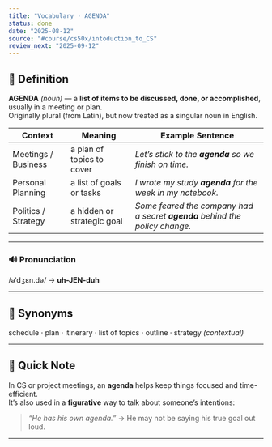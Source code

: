 ```yaml
---
title: "Vocabulary · AGENDA"
status: done
date: "2025-08-12"
source: "#course/cs50x/intoduction_to_CS"
review_next: "2025-09-12"
---
```








## 📖 Definition  
**AGENDA** *(noun)* — a **list of items to be discussed, done, or accomplished**, usually in a meeting or plan.  
Originally plural (from Latin), but now treated as a singular noun in English.

| Context | Meaning | Example Sentence |
|---------|---------|------------------|
| Meetings / Business | a plan of topics to cover | *Let’s stick to the **agenda** so we finish on time.* |
| Personal Planning | a list of goals or tasks | *I wrote my study **agenda** for the week in my notebook.* |
| Politics / Strategy | a hidden or strategic goal | *Some feared the company had a secret **agenda** behind the policy change.* |

---

### 🔊 Pronunciation  
/əˈdʒɛn.də/ → **uh-JEN-duh**

---

## 🟰 Synonyms  
schedule · plan · itinerary · list of topics · outline · strategy *(contextual)*

---

## 📝 Quick Note  
In CS or project meetings, an **agenda** helps keep things focused and time-efficient.  
It’s also used in a **figurative** way to talk about someone’s intentions:  
> *“He has his own agenda.”* → He may not be saying his true goal out loud.

---


